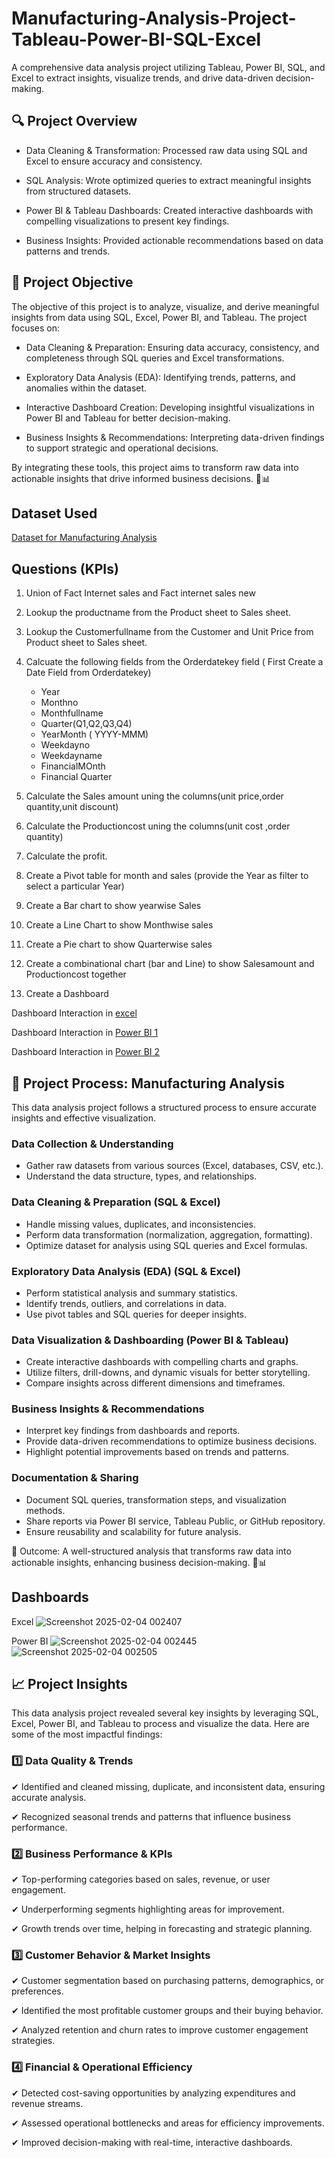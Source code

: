 # Manufacturing-Analysis-Project-Tableau-Power-BI-SQL-Excel
A comprehensive data analysis project utilizing Tableau, Power BI, SQL, and Excel to extract insights, visualize trends, and drive data-driven decision-making.

## 🔍 Project Overview
- Data Cleaning & Transformation: Processed raw data using SQL and Excel to ensure accuracy and consistency.
  
- SQL Analysis: Wrote optimized queries to extract meaningful insights from structured datasets.
  
- Power BI & Tableau Dashboards: Created interactive dashboards with compelling visualizations to present key findings.
  
- Business Insights: Provided actionable recommendations based on data patterns and trends.

## 🎯 Project Objective
The objective of this project is to analyze, visualize, and derive meaningful insights from data using SQL, Excel, Power BI, and Tableau. The project focuses on:

- Data Cleaning & Preparation: Ensuring data accuracy, consistency, and completeness through SQL queries and Excel transformations.
  
- Exploratory Data Analysis (EDA): Identifying trends, patterns, and anomalies within the dataset.
  
- Interactive Dashboard Creation: Developing insightful visualizations in Power BI and Tableau for better decision-making.

- Business Insights & Recommendations: Interpreting data-driven findings to support strategic and operational decisions.
  
By integrating these tools, this project aims to transform raw data into actionable insights that drive informed business decisions. 🚀📊

## Dataset Used
<a href="https://github.com/abhinavm0010/Manufacturing-Analysis-Project-Tableau-Power-BI-SQL-Excel/blob/main/Question.zip">Dataset for Manufacturing Analysis</a>

## Questions (KPIs)
1. Union of Fact Internet sales and Fact internet sales new
   
2. Lookup the productname from the Product sheet to Sales sheet.
   
3. Lookup the Customerfullname from the Customer and Unit Price from Product sheet to Sales sheet.
   
4. Calcuate the following fields from the Orderdatekey field ( First Create a Date Field from Orderdatekey)
   - Year
   - Monthno
   - Monthfullname
   - Quarter(Q1,Q2,Q3,Q4)
   - YearMonth ( YYYY-MMM)
   - Weekdayno
   - Weekdayname
   - FinancialMOnth
   - Financial Quarter
     
5. Calculate the Sales amount uning the columns(unit price,order quantity,unit discount)
   
6. Calculate the Productioncost uning the columns(unit cost ,order quantity)
   
7. Calculate the profit.
   
8. Create a Pivot table for month and sales (provide the Year as filter to select a particular Year)
   
9. Create a Bar chart to show yearwise Sales
    
10. Create a Line Chart to show Monthwise sales
    
11. Create a Pie chart to show Quarterwise sales
    
12. Create a combinational chart (bar and Line) to show Salesamount and Productioncost together
    
13. Create a Dashboard
    
Dashboard Interaction in <a href="https://github.com/abhinavm0010/Manufacturing-Analysis-Project-Tableau-Power-BI-SQL-Excel/blob/main/Screenshot%202025-02-04%20002407.png">excel</a>

Dashboard Interaction in <a href="https://github.com/abhinavm0010/Manufacturing-Analysis-Project-Tableau-Power-BI-SQL-Excel/blob/main/Screenshot%202025-02-04%20002445.png">Power BI 1</a>

Dashboard Interaction in <a href="https://github.com/abhinavm0010/Manufacturing-Analysis-Project-Tableau-Power-BI-SQL-Excel/blob/main/Screenshot%202025-02-04%20002505.png">Power BI 2</a>

## 🔄 Project Process: Manufacturing Analysis
This data analysis project follows a structured process to ensure accurate insights and effective visualization.

### Data Collection & Understanding
- Gather raw datasets from various sources (Excel, databases, CSV, etc.).
- Understand the data structure, types, and relationships.
  
### Data Cleaning & Preparation (SQL & Excel)
- Handle missing values, duplicates, and inconsistencies.
- Perform data transformation (normalization, aggregation, formatting).
- Optimize dataset for analysis using SQL queries and Excel formulas.
  
### Exploratory Data Analysis (EDA) (SQL & Excel)
- Perform statistical analysis and summary statistics.
- Identify trends, outliers, and correlations in data.
- Use pivot tables and SQL queries for deeper insights.
  
### Data Visualization & Dashboarding (Power BI & Tableau)
- Create interactive dashboards with compelling charts and graphs.
- Utilize filters, drill-downs, and dynamic visuals for better storytelling.
- Compare insights across different dimensions and timeframes.
  
### Business Insights & Recommendations
- Interpret key findings from dashboards and reports.
- Provide data-driven recommendations to optimize business decisions.
- Highlight potential improvements based on trends and patterns.
  
### Documentation & Sharing
- Document SQL queries, transformation steps, and visualization methods.
- Share reports via Power BI service, Tableau Public, or GitHub repository.
- Ensure reusability and scalability for future analysis.
  
📌 Outcome: A well-structured analysis that transforms raw data into actionable insights, enhancing business decision-making. 🚀📊

## Dashboards

Excel
![Screenshot 2025-02-04 002407](https://github.com/user-attachments/assets/a0054234-e1a1-453c-973b-abacccba345e)

Power BI
![Screenshot 2025-02-04 002445](https://github.com/user-attachments/assets/3b4fc6c7-b320-4c4f-8d86-5a5d56ae7294)
![Screenshot 2025-02-04 002505](https://github.com/user-attachments/assets/8f190e42-315b-4570-b797-f78a30e1b288)

## 📈 Project Insights
This data analysis project revealed several key insights by leveraging SQL, Excel, Power BI, and Tableau to process and visualize the data. Here are some of the most impactful findings:

### 1️⃣ Data Quality & Trends

✔ Identified and cleaned missing, duplicate, and inconsistent data, ensuring accurate analysis.

✔ Recognized seasonal trends and patterns that influence business performance.

### 2️⃣ Business Performance & KPIs

✔ Top-performing categories based on sales, revenue, or user engagement.

✔ Underperforming segments highlighting areas for improvement.

✔ Growth trends over time, helping in forecasting and strategic planning.

### 3️⃣ Customer Behavior & Market Insights

✔ Customer segmentation based on purchasing patterns, demographics, or preferences.

✔ Identified the most profitable customer groups and their buying behavior.

✔ Analyzed retention and churn rates to improve customer engagement strategies.

### 4️⃣ Financial & Operational Efficiency

✔ Detected cost-saving opportunities by analyzing expenditures and revenue streams.

✔ Assessed operational bottlenecks and areas for efficiency improvements.

✔ Improved decision-making with real-time, interactive dashboards.
